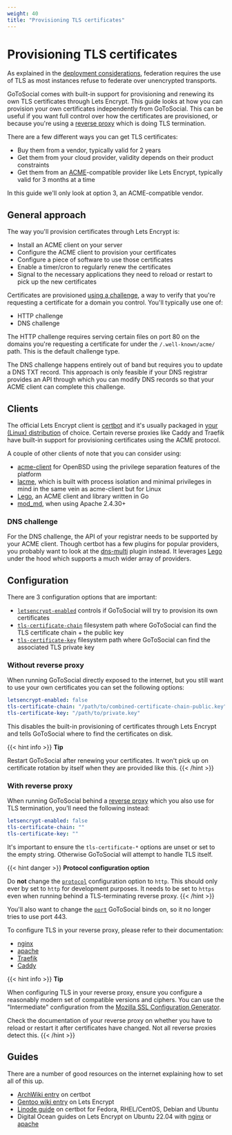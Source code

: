 ```yaml
---
weight: 40
title: "Provisioning TLS certificates"
---
```


# Provisioning TLS certificates

As explained in the [deployment considerations](../../getting_started/deployment_considerations), federation requires the use of TLS as most instances refuse to federate over unencrypted transports.

GoToSocial comes with built-in support for provisioning and renewing its own TLS certificates through Lets Encrypt. This guide looks at how you can provision your own certificates independently from GoToSocial. This can be useful if you want full control over how the certificates are provisioned, or because you're using a [reverse proxy](../../getting_started/reverse_proxy) which is doing TLS termination.

There are a few different ways you can get TLS certificates:

* Buy them from a vendor, typically valid for 2 years
* Get them from your cloud provider, validity depends on their product constraints
* Get them from an [ACME](https://en.wikipedia.org/wiki/Automatic_Certificate_Management_Environment)-compatible provider like Lets Encrypt, typically valid for 3 months at a time

In this guide we'll only look at option 3, an ACME-compatible vendor.

## General approach

The way you'll provision certificates through Lets Encrypt is:

* Install an ACME client on your server
* Configure the ACME client to provision your certificates
* Configure a piece of software to use those certificates
* Enable a timer/cron to regularly renew the certificates
* Signal to the necessary applications they need to reload or restart to pick up the new certificates

Certificates are provisioned [using a challenge](https://letsencrypt.org/sv/docs/challenge-types/), a way to verify that you're requesting a certificate for a domain you control. You'll typically use one of:

* HTTP challenge
* DNS challenge

The HTTP challenge requires serving certain files on port 80 on the domains you're requesting a certificate for under the `/.well-known/acme/` path. This is the default challenge type.

The DNS challenge happens entirely out of band but requires you to update a DNS TXT record. This approach is only feasible if your DNS registrar provides an API through which you can modify DNS records so that your ACME client can complete this challenge.

## Clients

The official Lets Encrypt client is [certbot](https://certbot.eff.org/) and it's usually packaged in [your (Linux) distribution](https://repology.org/project/certbot/versions) of choice. Certain reverse proxies like Caddy and Traefik have built-in support for provisioning certificates using the ACME protocol.

A couple of other clients of note that you can consider using:

* [acme-client](https://man.openbsd.org/acme-client.1) for OpenBSD using the privilege separation features of the platform
* [lacme](https://git.guilhem.org/lacme/about/), which is built with process isolation and minimal privileges in mind in the same vein as acme-client but for Linux
* [Lego](https://github.com/go-acme/lego), an ACME client and library written in Go
* [mod_md](https://httpd.apache.org/docs/2.4/mod/mod_md.html), when using Apache 2.4.30+

### DNS challenge

For the DNS challenge, the API of your registrar needs to be supported by your ACME client. Though certbot has a few plugins for popular providers, you probably want to look at the [dns-multi](https://github.com/alexzorin/certbot-dns-multi) plugin instead. It leverages [Lego](https://github.com/go-acme/lego) under the hood which supports a much wider array of providers.

## Configuration

There are 3 configuration options that are important:

* [`letsencrypt-enabled`](../../configuration/tls) controls if GoToSocial will try to provision its own certificates
* [`tls-certificate-chain`](../../configuration/tls) filesystem path where GoToSocial can find the TLS certificate chain + the public key
* [`tls-certificate-key`](../../configuration/tls) filesystem path where GoToSocial can find the associated TLS private key

### Without reverse proxy

When running GoToSocial directly exposed to the internet, but you still want to use your own certificates you can set the following options:

```yaml
letsencrypt-enabled: false
tls-certificate-chain: "/path/to/combined-certificate-chain-public.key"
tls-certificate-key: "/path/to/private.key"
```

This disables the built-in provisioning of certificates through Lets Encrypt and tells GoToSocial where to find the certificates on disk.

{{< hint info >}}
**Tip**

Restart GoToSocial after renewing your certificates. It won't pick up on certificate rotation by itself when they are provided like this.
{{< /hint >}}

### With reverse proxy

When running GoToSocial behind a [reverse proxy](../../getting_started/reverse_proxy/) which you also use for TLS termination, you'll need the following instead:

```yaml
letsencrypt-enabled: false
tls-certificate-chain: ""
tls-certificate-key: ""
```

It's important to ensure the `tls-certificate-*` options are unset or set to the empty string. Otherwise GoToSocial will attempt to handle TLS itself.

{{< hint danger >}}
**Protocol configuration option**

Do **not** change the [`protocol`](../../configuration/general) configuration option to `http`. This should only ever by set to `http` for development purposes. It needs to be set to `https` even when running behind a TLS-terminating reverse proxy.
{{< /hint >}}

You'll also want to change the [`port`](../../configuration/general) GoToSocial binds on, so it no longer tries to use port 443.

To configure TLS in your reverse proxy, please refer to their documentation:

* [nginx](https://docs.nginx.com/nginx/admin-guide/security-controls/terminating-ssl-http/)
* [apache](https://httpd.apache.org/docs/2.4/ssl/ssl_howto.html)
* [Traefik](https://doc.traefik.io/traefik/https/tls/)
* [Caddy](https://caddyserver.com/docs/caddyfile/directives/tls)

{{< hint info >}}
**Tip**

When configuring TLS in your reverse proxy, ensure you configure a reasonably modern set of compatible versions and ciphers. You can use the "Intermediate" configuration from the [Mozilla SSL Configuration Generator](https://ssl-config.mozilla.org/).

Check the documentation of your reverse proxy on whether you have to reload or restart it after certificates have changed. Not all reverse proxies detect this.
{{< /hint >}}

## Guides

There are a number of good resources on the internet explaining how to set all of this up.

* [ArchWiki entry](https://wiki.archlinux.org/title/certbot) on certbot
* [Gentoo wiki entry](https://wiki.gentoo.org/wiki/Let%27s_Encrypt) on Lets Encrypt
* [Linode guide](https://www.linode.com/docs/guides/enabling-https-using-certbot-with-nginx-on-fedora/) on certbot for Fedora, RHEL/CentOS, Debian and Ubuntu
* Digital Ocean guides on Lets Encrypt on Ubuntu 22.04 with [nginx](https://www.digitalocean.com/community/tutorials/how-to-secure-nginx-with-let-s-encrypt-on-ubuntu-22-04) or [apache](https://www.digitalocean.com/community/tutorials/how-to-secure-apache-with-let-s-encrypt-on-ubuntu-22-04)

